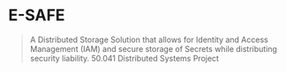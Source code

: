 # E-SAFE
> A Distributed Storage Solution that allows for Identity and Access Management (IAM) and secure storage of Secrets while distributing security liability.​
50.041 Distributed Systems Project
